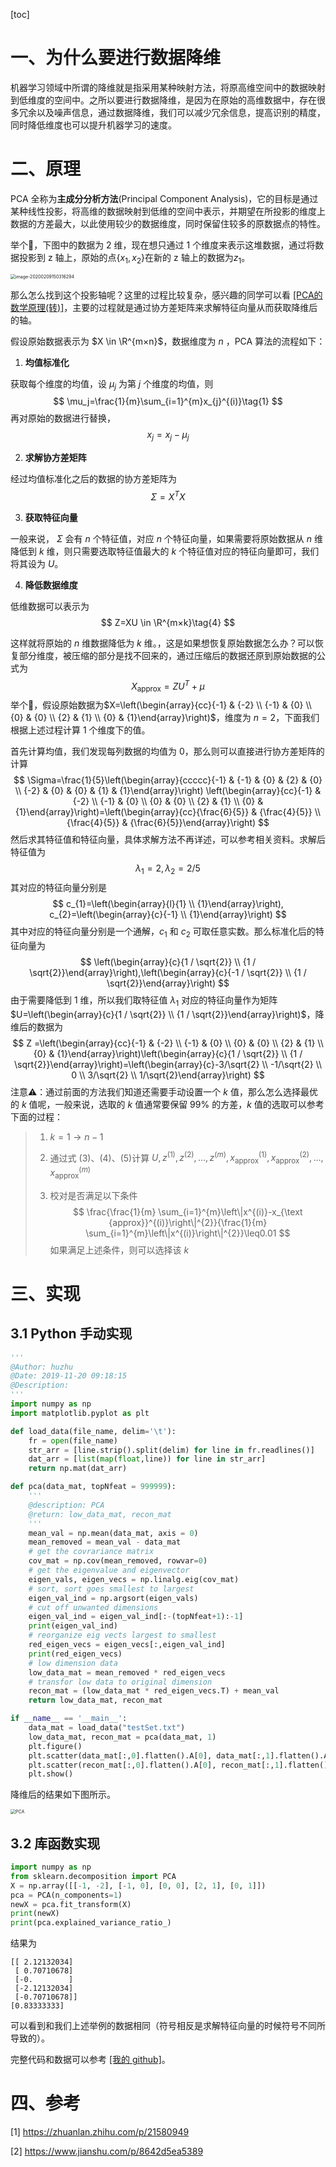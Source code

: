 [toc]

# 一、为什么要进行数据降维

机器学习领域中所谓的降维就是指采用某种映射方法，将原高维空间中的数据映射到低维度的空间中。之所以要进行数据降维，是因为在原始的高维数据中，存在很多冗余以及噪声信息，通过数据降维，我们可以减少冗余信息，提高识别的精度，同时降低维度也可以提升机器学习的速度。

# 二、原理

PCA 全称为**主成分分析方法**(Principal Component Analysis)，它的目标是通过某种线性投影，将高维的数据映射到低维的空间中表示，并期望在所投影的维度上数据的方差最大，以此使用较少的数据维度，同时保留住较多的原数据点的特性。

举个🌰，下图中的数据为 2 维，现在想只通过 1 个维度来表示这堆数据，通过将数据投影到 z 轴上，原始的点$\{x_1,x_2\}$在新的 z 轴上的数据为$z_1$。

<img src="https://tva1.sinaimg.cn/large/0082zybply1gbq5ujphfyj312i0k479u.jpg" alt="image-20200209150316294" style="zoom:50%;" />

那么怎么找到这个投影轴呢？这里的过程比较复杂，感兴趣的同学可以看 [[PCA的数学原理(转)]](https://zhuanlan.zhihu.com/p/21580949)，主要的过程就是通过协方差矩阵来求解特征向量从而获取降维后的轴。

假设原始数据表示为 $X \in \R^{m×n}$，数据维度为 $n$ ，PCA 算法的流程如下：

1. **均值标准化**

获取每个维度的均值，设 $\mu_j$ 为第 $j$ 个维度的均值，则
$$
\mu_j=\frac{1}{m}\sum_{i=1}^{m}x_{j}^{(i)}\tag{1}
$$
再对原始的数据进行替换，
$$
x_{j}=x_{j}-\mu_j \tag{2}
$$

2. **求解协方差矩阵**

经过均值标准化之后的数据的协方差矩阵为
$$
\Sigma=X^TX\tag{3}
$$

3. **获取特征向量**

一般来说， $\Sigma$ 会有 $n$ 个特征值，对应 $n$ 个特征向量，如果需要将原始数据从 $n$ 维降低到 $k$ 维，则只需要选取特征值最大的 $k$ 个特征值对应的特征向量即可，我们将其设为 $U$。

4. **降低数据维度**

低维数据可以表示为
$$
Z=XU \in \R^{m×k}\tag{4} 
$$

 这样就将原始的 $n$ 维数据降低为 $k$ 维。，这是如果想恢复原始数据怎么办？可以恢复部分维度，被压缩的部分是找不回来的，通过压缩后的数据还原到原始数据的公式为
$$
X_{\text{approx}}=ZU^T+\mu\tag{5}
$$
举个🌰，假设原始数据为$X=\left(\begin{array}{cc}{-1} & {-2} \\ {-1} & {0} \\ {0} & {0} \\ {2} & {1} \\ {0} & {1}\end{array}\right)$，维度为 $n=2$，下面我们根据上述过程计算 1 个维度下的值。

首先计算均值，我们发现每列数据的均值为 0，那么则可以直接进行协方差矩阵的计算
$$
\Sigma=\frac{1}{5}\left(\begin{array}{ccccc}{-1} & {-1} & {0} & {2} & {0} \\ {-2} & {0} & {0} & {1} & {1}\end{array}\right) \left(\begin{array}{cc}{-1} & {-2} \\ {-1} & {0} \\ {0} & {0} \\ {2} & {1} \\ {0} & {1}\end{array}\right)=\left(\begin{array}{cc}{\frac{6}{5}} & {\frac{4}{5}} \\ {\frac{4}{5}} & {\frac{6}{5}}\end{array}\right)
$$
然后求其特征值和特征向量，具体求解方法不再详述，可以参考相关资料。求解后特征值为
$$
\lambda_{1}=2, \lambda_{2}=2 / 5
$$
其对应的特征向量分别是
$$
c_{1}=\left(\begin{array}{l}{1} \\ {1}\end{array}\right), c_{2}=\left(\begin{array}{c}{-1} \\ {1}\end{array}\right)
$$
其中对应的特征向量分别是一个通解，$c_{1}$ 和 $c_{2}$ 可取任意实数。那么标准化后的特征向量为
$$
\left(\begin{array}{c}{1 / \sqrt{2}} \\ {1 / \sqrt{2}}\end{array}\right),\left(\begin{array}{c}{-1 / \sqrt{2}} \\ {1 / \sqrt{2}}\end{array}\right)
$$
由于需要降低到 1 维，所以我们取特征值 $\lambda_1$ 对应的特征向量作为矩阵 $U=\left(\begin{array}{c}{1 / \sqrt{2}} \\ {1 / \sqrt{2}}\end{array}\right)$，降维后的数据为
$$
Z =\left(\begin{array}{cc}{-1} & {-2} \\ {-1} & {0} \\ {0} & {0} \\ {2} & {1} \\ {0} & {1}\end{array}\right)\left(\begin{array}{c}{1 / \sqrt{2}} \\ {1 / \sqrt{2}}\end{array}\right)=\left(\begin{array}{c}-3/\sqrt{2} \\ -1/\sqrt{2} \\ 0 \\ 3/\sqrt{2} \\ 1/\sqrt{2}\end{array}\right)
$$
注意⚠️：通过前面的方法我们知道还需要手动设置一个 $k$ 值，那么怎么选择最优的 $k$ 值呢，一般来说，选取的 $k$ 值通常要保留 99% 的方差，$k$ 值的选取可以参考下面的过程：

> 1. $k=1 \to n-1$ 
>
> 2. 通过式 $(3)、(4)、(5)$计算 $U,z^{(1)},z^{(2)},\ldots,z^{(m)},x_{\text{approx}}^{(1)},x_{\text{approx}}^{(2)},\ldots,x_{\text{approx}}^{(m)}$
>
> 3. 校对是否满足以下条件
>     $$
>     \frac{\frac{1}{m} \sum_{i=1}^{m}\left\|x^{(i)}-x_{\text {approx}}^{(i)}\right\|^{2}}{\frac{1}{m} \sum_{i=1}^{m}\left\|x^{(i)}\right\|^{2}}\leq0.01
>     $$
>  如果满足上述条件，则可以选择该 $k$ 

#  三、实现

## 3.1 Python 手动实现

```python
'''
@Author: huzhu
@Date: 2019-11-20 09:18:15
@Description: 
'''
import numpy as np
import matplotlib.pyplot as plt 

def load_data(file_name, delim='\t'):
    fr = open(file_name)
    str_arr = [line.strip().split(delim) for line in fr.readlines()]
    dat_arr = [list(map(float,line)) for line in str_arr]
    return np.mat(dat_arr)

def pca(data_mat, topNfeat = 999999):
    '''
    @description: PCA
    @return: low_data_mat, recon_mat
    '''
    mean_val = np.mean(data_mat, axis = 0)
    mean_removed = mean_val - data_mat
    # get the covrariance matrix
    cov_mat = np.cov(mean_removed, rowvar=0)
    # get the eigenvalue and eigenvector
    eigen_vals, eigen_vecs = np.linalg.eig(cov_mat)
    # sort, sort goes smallest to largest
    eigen_val_ind = np.argsort(eigen_vals)
    # cut off unwanted dimensions
    eigen_val_ind = eigen_val_ind[:-(topNfeat+1):-1]
    print(eigen_val_ind)
    # reorganize eig vects largest to smallest
    red_eigen_vecs = eigen_vecs[:,eigen_val_ind] 
    print(red_eigen_vecs)
    # low dimension data
    low_data_mat = mean_removed * red_eigen_vecs
    # transfor low data to original dimension
    recon_mat = (low_data_mat * red_eigen_vecs.T) + mean_val
    return low_data_mat, recon_mat

if __name__ == '__main__':
    data_mat = load_data("testSet.txt")
    low_data_mat, recon_mat = pca(data_mat, 1)
    plt.figure()
    plt.scatter(data_mat[:,0].flatten().A[0], data_mat[:,1].flatten().A[0], marker='^', s = 90)
    plt.scatter(recon_mat[:,0].flatten().A[0], recon_mat[:,1].flatten().A[0], marker='o', s = 50, c = "red")
    plt.show()
```

降维后的结果如下图所示。

<img src="https://tva1.sinaimg.cn/large/0082zybply1gbq7igvksyj30zk0qoq4g.jpg" alt="PCA" style="zoom:50%;" />

## 3.2 库函数实现

```python
import numpy as np
from sklearn.decomposition import PCA
X = np.array([[-1, -2], [-1, 0], [0, 0], [2, 1], [0, 1]])
pca = PCA(n_components=1)
newX = pca.fit_transform(X)
print(newX)
print(pca.explained_variance_ratio_)
```

结果为

```
[[ 2.12132034]
 [ 0.70710678]
 [-0.        ]
 [-2.12132034]
 [-0.70710678]]
[0.83333333]
```

可以看到和我们上述举例的数据相同（符号相反是求解特征向量的时候符号不同所导致的）。

完整代码和数据可以参考 [[我的 github]](https://github.com/HuStanding/nlp-exercise/tree/master/pca)。

# 四、参考

[1] https://zhuanlan.zhihu.com/p/21580949

[2] https://www.jianshu.com/p/8642d5ea5389